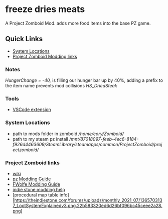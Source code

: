# freeze dries meats

A Project Zomboid Mod. adds more food items into the base PZ game.


## Quick Links

- [System Locations](#system-locations)
- [Project Zomboid Modding links](#project-zomboid-links)


### Notes

*HungerChange = -40,* is filling our hunger bar up by 40%, adding a prefix to the item name prevents mod collisions *HS_DriedSteak*



### Tools

- [VSCode extension](https://marketplace.visualstudio.com/items?itemName=asledgehammer.zedscript-vscode)

### System Locations

- path to mods folder in zomboid */home/cory/Zomboid/*
- path to my steam pz install */mnt/87018097-feeb-4ec6-8184-f926d4463609/SteamLibrary/steamapps/common/ProjectZomboid/projectzomboid/*

### Project Zomboid links

- [wiki](https://pzwiki.net/wiki/Main_Page)
- [pz Modding Guide](https://pzwiki.net/wiki/Modding)
- [FWolfe Modding Guide](https://github.com/FWolfe/Zomboid-Modding-Guide)
- [indie stone modding help](https://theindiestone.com/forums/index.php?/forum/53-tutorials-resources/)
- [procedural map table info][https://theindiestone.com/forums/uploads/monthly_2021_07/1365703137_LootSystemExplainedv3.png.22b583320ed6d26bf096bc45ceee2a28.png]